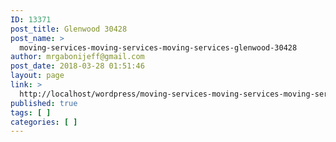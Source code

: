 ```yaml
---
ID: 13371
post_title: Glenwood 30428
post_name: >
  moving-services-moving-services-moving-services-glenwood-30428
author: mrgabonijeff@gmail.com
post_date: 2018-03-28 01:51:46
layout: page
link: >
  http://localhost/wordpress/moving-services-moving-services-moving-services-glenwood-30428/
published: true
tags: [ ]
categories: [ ]
---
```

